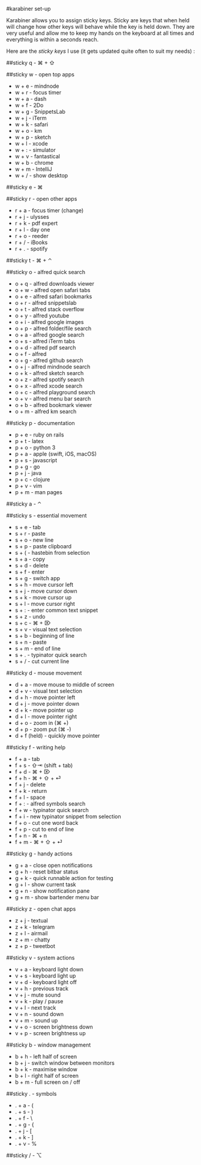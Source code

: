 #karabiner set-up

Karabiner allows you to assign sticky keys. Sticky are keys that when held will
change how other keys will behave while the key is held down. They are very
useful and allow me to keep my hands on the keyboard at all times and
everything is within a seconds reach.

Here are the *sticky keys* I use (it gets updated quite often to suit my needs) :

##sticky q - ⌘ + ⇧ 

##sticky w - open top apps
- w + e - mindnode
- w + r - focus timer
- w + a - dash
- w + f - 2Do
- w + g - SnippetsLab
- w + j - iTerm
- w + k - safari
- w + o - km
- w + p - sketch
- w + l - xcode
- w + : - simulator
- w + v - fantastical
- w + b - chrome
- w + m - IntelliJ
- w + / - show desktop

##sticky e - ⌘

##sticky r - open other apps
- r + a - focus timer (change)
- r + j - ulysses
- r + k - pdf expert
- r + l - day one
- r + o - reeder
- r + / - iBooks
- r + . - spotify

##sticky t - ⌘ + ⌃

##sticky o - alfred quick search
- o + q - alfred downloads viewer
- o + w - alfred open safari tabs
- o + e - alfred safari bookmarks
- o + r - alfred snippetslab 
- o + t - alfred stack overflow
- o + y - alfred youtube
- o + i - alfred google images
- o + p - alfred folder/file search
- o + a - alfred google search
- o + s - alfred iTerm tabs
- o + d - alfred pdf search
- o + f - alfred 
- o + g - alfred github search
- o + j - alfred mindnode search
- o + k - alfred sketch search
- o + z - alfred spotify search
- o + x - alfred xcode search
- o + c - alfred playground search
- o + v - alfred menu bar search
- o + b - alfred bookmark viewer
- o + m - alfred km search

##sticky p - documentation
- p + e - ruby on rails
- p + t - latex
- p + o - python 3
- p + a - apple (swift, iOS, macOS)
- p + s - javascript
- p + g - go
- p + j - java
- p + c - clojure
- p + v - vim
- p + m - man pages

##sticky a - ⌃ 

##sticky s - essential movement
- s + e - tab
- s + r - paste
- s + o - new line
- s + p - paste clipboard
- s + ( - hastebin from selection
- s + a - copy
- s + d - delete
- s + f - enter
- s + g - switch app 
- s + h - move cursor left 
- s + j - move cursor down
- s + k - move cursor up
- s + l - move cursor right
- s + : - enter common text snippet
- s + z - undo
- s + c - ⌘ + ⌦
- s + v - visual text selection
- s + b - beginning of line
- s + n - paste
- s + m - end of line
- s + . - typinator quick search
- s + / - cut current line

##sticky d - mouse movement
- d + a - move mouse to middle of screen
- d + v - visual text selection 
- d + h - move pointer left
- d + j - move pointer down
- d + k - move pointer up
- d + l - move pointer right
- d + o - zoom in (⌘ +)
- d + p - zoom put (⌘ -)
- d + f (held) - quickly move pointer

##sticky f -  writing help
- f + a - tab
- f + s - ⇧⇥ (shift + tab)
- f + d - ⌘ + ⌦
- f + h - ⌘ + ⇧ + ⏎
- f + j - delete
- f + k - return
- f + l - space
- f + : - alfred symbols search
- f + w - typinator quick search
- f + i - new typinator snippet from selection 
- f + o - cut one word back
- f + p - cut to end of line
- f + n - ⌘ + n
- f + m - ⌘ + ⇧ + ⏎

##sticky g - handy actions
- g + a - close open notifications
- g + h - reset bitbar status
- g + k - quick runnable action for testing
- g + l - show current task
- g + n - show notification pane
- g + m - show bartender menu bar

##sticky z - open chat apps 
- z + j - textual
- z + k - telegram
- z + l - airmail
- z + m - chatty
- z + p - tweetbot

##sticky v - system actions
- v + a - keyboard light down
- v + s - keyboard light up
- v + d - keyboard light off
- v + h - previous track
- v + j - mute sound
- v + k - play / pause
- v + l - next track
- v + n - sound down
- v + m - sound up
- v + o - screen brightness down
- v + p - screen brightness up

##sticky b - window management
- b + h - left half of screen
- b + j - switch window between monitors
- b + k - maximise window
- b + l - right half of screen
- b + m - full screen on / off

##sticky . - symbols
- . + a - (
- . + s - )
- . + f - \
- . + g - {
- . + j - [
- . + k - ]
- . + v - %

##sticky / - ⌥


